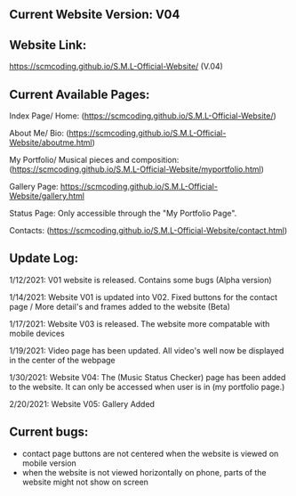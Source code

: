Current Website Version: V04
-----------------------------------------------------------------------------------------------------------------------------------------------------------------------------


Website Link:
------------------------------------------------------------------------------------------------------------------------------------------------------------------------------
https://scmcoding.github.io/S.M.L-Official-Website/ (V.04)




Current Available Pages:
------------------------------------------------------------------------------------------------------------------------------------------------------------------------------
Index Page/ Home: (https://scmcoding.github.io/S.M.L-Official-Website/)

About Me/ Bio: (https://scmcoding.github.io/S.M.L-Official-Website/aboutme.html)

My Portfolio/ Musical pieces and composition: (https://scmcoding.github.io/S.M.L-Official-Website/myportfolio.html)

Gallery Page: https://scmcoding.github.io/S.M.L-Official-Website/gallery.html

Status Page: Only accessible through the "My Portfolio Page".

Contacts: (https://scmcoding.github.io/S.M.L-Official-Website/contact.html)





Update Log:
------------------------------------------------------------------------------------------------------------------------------------------------------------------------------

1/12/2021: V01 website is released. Contains some bugs (Alpha version)

1/14/2021: Website V01 is updated into V02. Fixed buttons for the contact page / More detail's and frames added to the website (Beta)

1/17/2021: Website V03 is released. The website more compatable with mobile devices

1/19/2021: Video page has been updated. All video's well now be displayed in the center of the webpage

1/30/2021: Website V04: The (Music Status Checker) page has been added to the website. It can only be accessed when user is in (my portfolio page.) 

2/20/2021: Website V05: Gallery Added




Current bugs:
------------------------------------------------------------------------------------------------------------------------------------------------------------------------------

* contact page buttons are not centered when the website is viewed on mobile version
* when the website is not viewed horizontally on phone, parts of the website might not show on screen



